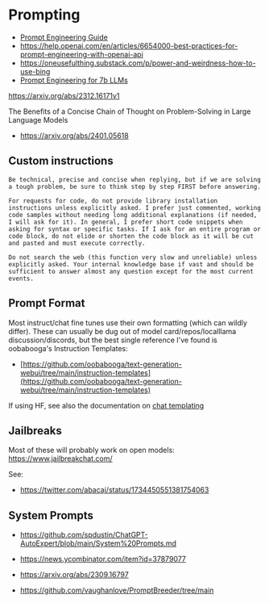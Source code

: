 # Prompting  

* [Prompt Engineering Guide
](https://www.promptingguide.ai/)
* https://help.openai.com/en/articles/6654000-best-practices-for-prompt-engineering-with-openai-api
* https://oneusefulthing.substack.com/p/power-and-weirdness-how-to-use-bing
* [Prompt Engineering for 7b LLMs](https://www.reddit.com/r/LocalLLaMA/comments/18e929k/prompt_engineering_for_7b_llms/)

https://arxiv.org/abs/2312.16171v1

The Benefits of a Concise Chain of Thought on Problem-Solving in Large Language Models
- https://arxiv.org/abs/2401.05618

## Custom instructions
```
Be technical, precise and concise when replying, but if we are solving a tough problem, be sure to think step by step FIRST before answering. 

For requests for code, do not provide library installation instructions unless explicitly asked. I prefer just commented, working code samples without needing long additional explanations (if needed, I will ask for it). In general, I prefer short code snippets when asking for syntax or specific tasks. If I ask for an entire program or code block, do not elide or shorten the code block as it will be cut and pasted and must execute correctly.

Do not search the web (this function very slow and unreliable) unless explicitly asked. Your internal knowledge base if vast and should be sufficient to answer almost any question except for the most current events.
```

## Prompt Format
Most instruct/chat fine tunes use their own formatting (which can wildly differ). These can usually be dug out of model card/repos/localllama discussion/discords, but the best single reference I've found is oobabooga's Instruction Templates: 
* [https://github.com/oobabooga/text-generation-webui/tree/main/instruction-templates](https://github.com/oobabooga/text-generation-webui/tree/main/instruction-templates)

If using HF, see also the documentation on [chat templating](https://huggingface.co/docs/transformers/main/chat_templating)

## Jailbreaks
Most of these will probably work on open models: https://www.jailbreakchat.com/

See:
* https://twitter.com/abacaj/status/1734450551381754063

## System Prompts
* https://github.com/spdustin/ChatGPT-AutoExpert/blob/main/System%20Prompts.md
* https://news.ycombinator.com/item?id=37879077

* https://arxiv.org/abs/2309.16797
* https://github.com/vaughanlove/PromptBreeder/tree/main